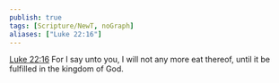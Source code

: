 ```yaml
---
publish: true
tags: [Scripture/NewT, noGraph]
aliases: ["Luke 22:16"]
---
```

[Luke 22:16](https://churchofjesuschrist.org/study/scriptures/nt/luke/22?lang=eng&id=p16#p16) For I say unto you, I will not any more eat thereof, until it be fulfilled in the kingdom of God.

